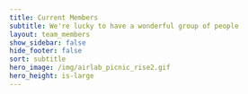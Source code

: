 ```yaml
---
title: Current Members
subtitle: We're lucky to have a wonderful group of people
layout: team_members
show_sidebar: false
hide_footer: false
sort: subtitle
hero_image: /img/airlab_picnic_rise2.gif
hero_height: is-large
---
```

